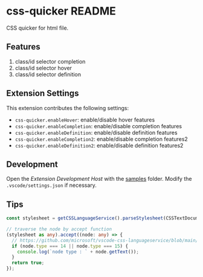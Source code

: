 # css-quicker README

CSS quicker for html file.

## Features

1. class/id selector completion
1. class/id selector hover
1. class/id selector definition

## Extension Settings

This extension contributes the following settings:

- `css-quicker.enableHover`: enable/disable hover features
- `css-quicker.enableCompletion`: enable/disable completion features
- `css-quicker.enableDefinition`: enable/disable definition features
- `css-quicker.enableCompletion2`: enable/disable completion features2
- `css-quicker.enableDefinition2`: enable/disable definition features2

## Development

Open the _Extension Development Host_ with the [samples](./samples) folder. Modify the `.vscode/settings.json` if necessary.

## Tips

```typescript
const stylesheet = getCSSLanguageService().parseStylesheet(CSSTextDocument);

// traverse the node by accept function
(stylesheet as any).accept((node: any) => {
  // https://github.com/microsoft/vscode-css-languageservice/blob/main/src/parser/cssNodes.ts#L29-L30
  if (node.type === 14 || node.type === 15) {
    console.log(`node type : ` + node.getText());
  }
  return true;
});
```
